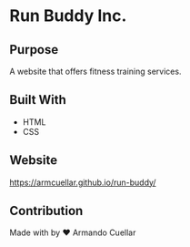 # Run Buddy Inc.

## Purpose
A website that offers fitness training services.

## Built With
* HTML
* CSS

## Website
https://armcuellar.github.io/run-buddy/

## Contribution
Made with by ❤️ Armando Cuellar
